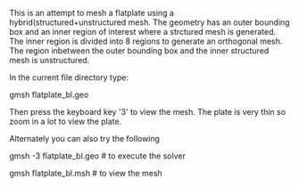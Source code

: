 This is an attempt to mesh a flatplate using a hybrid(structured+unstructured mesh. The geometry has an outer bounding box and an inner region of interest where a strctured mesh is generated. The inner region is divided into 8 regions to generate an orthogonal mesh. The region inbetween the outer bounding box and the inner structured mesh is unstructured.

In the current file directory type:

gmsh flatplate_bl.geo

Then press the keyboard key '3' to view the mesh. The plate is very thin so zoom in a lot to view the plate.

Alternately you can also try the following

gmsh -3 flatplate_bl.geo  # to execute the solver

gmsh flatplate_bl.msh  # to view the mesh
